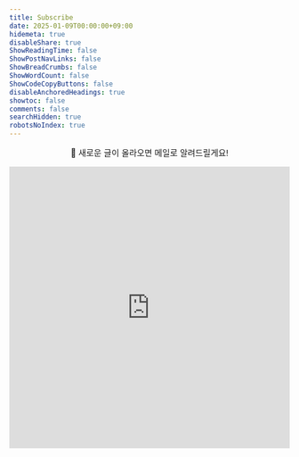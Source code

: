 ```yaml
---
title: Subscribe
date: 2025-01-09T00:00:00+09:00
hidemeta: true
disableShare: true
ShowReadingTime: false
ShowPostNavLinks: false
ShowBreadCrumbs: false
ShowWordCount: false
ShowCodeCopyButtons: false
disableAnchoredHeadings: true
showtoc: false
comments: false
searchHidden: true
robotsNoIndex: true
---
```

<style>
  .small {
    font-size: 15px;
  }
</style>

<center>
<p class="small">📧 새로운 글이 올라오면 메일로 알려드릴게요!</p>
</center>

<iframe width="540" height="505" src="https://4dcddd6a.sibforms.com/serve/MUIFAEQbJerEMhCjvHE5rg26lnikgdK3iGYLkAikAeT3EP1My0MGIz_uNyJeVcE0jQkeg8koXOFY2L6XMzQp5DWRQee2XD7pJJD6AVS35lZ7nJ1zwKtq5ops84nziA1y3bg1nc5cOmnM62W2XjH7aLuXirPYo8FPlCoeczgxE80cpZo5K68GlcR-f919C0aIvWSX_lgSivxPlDZz" frameborder="0" scrolling="auto" allowfullscreen style="display: block;margin-left: auto;margin-right: auto;max-width: 100%;"></iframe>